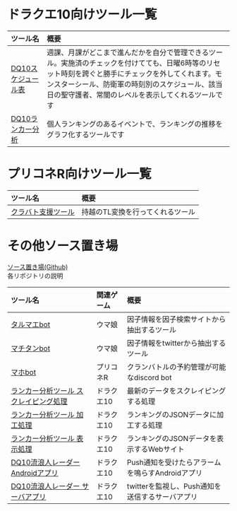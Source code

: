 # ドラクエ10向けツール一覧

| ツール名 | 概要 |
|:-----------------------|:------------------------|
| [DQ10スケジュール表](https://roppy001.github.io/dq10scheduler/dtdaily.html) | 週課、月課がどこまで進んだかを自分で管理できるツール。実施済のチェックを付けてても、日曜6時等のリセット時刻を跨ぐと勝手にチェックを外してくれます。モンスターシール、防衛軍の時刻別のスケジュール、該当日の聖守護者、常闇のレベルを表示してくれるツールです |
| [DQ10ランカー分析](https://yumedqx.web.fc2.com/rankanalytics.html) | 個人ランキングのあるイベントで、ランキングの推移をグラフ化するツールです |

# プリコネR向けツール一覧

| ツール名 | 概要 |
|:-----------------------|:------------------------|
| [クラバト支援ツール](https://roppy001.github.io/prcncbsupporter/cbsupporter.html) | 持越のTL変換を行ってくれるツール |

# その他ソース置き場

[ソース置き場(Github)](https://github.com/roppy001/)<br>
各リポジトリの説明

| ツール名 | 関連ゲーム | 概要 |
|:-----------------------|:------------------------|:------------------------|
| [タルマエbot](https://github.com/roppy001/tarumae-bot) | ウマ娘 | 因子情報を因子検索サイトから抽出するツール |
| [マチタンbot](https://github.com/roppy001/tarumae-bot) | ウマ娘 | 因子情報をtwitterから抽出するツール |
| [マホbot](https://github.com/roppy001/maho-bot) | プリコネR | クランバトルの予約管理が可能なdiscord bot |
| [ランカー分析ツール スクレイピング処理](https://github.com/roppy001/dq10rankscraper) | ドラクエ10 | 最新のデータをスクレイピングする処理 |
| [ランカー分析ツール 加工処理](https://github.com/roppy001/dq10rankdataconverter) | ドラクエ10 | ランキングのJSONデータに加工する処理 |
| [ランカー分析ツール 表示処理](https://github.com/roppy001/dq10rankanalytics) | ドラクエ10 | ランキングのJSONデータを表示するWebサイト |
| [DQ10流浪人レーダー Androidアプリ](https://github.com/roppy001/SeraphySearcher) | ドラクエ10 | Push通知を受けたらアラームを鳴らすAndroidアプリ |
| [DQ10流浪人レーダー サーバアプリ](https://github.com/roppy001/SeraphySearcherService) | ドラクエ10 | twitterを監視し、Push通知を送信するサーバアプリ |


